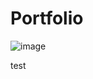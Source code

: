 # Portfolio


  ![image](https://unetway.com/uploads/blog/9f/1e/5f/9f1e5fee32207ec8906c3a6a64e10460.jpg)


test